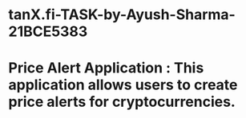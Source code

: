 # tanX.fi-TASK-by-Ayush-Sharma-21BCE5383
# Price Alert Application :  This application allows users to create price alerts for cryptocurrencies. 

